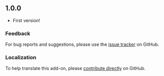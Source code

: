 ## 1.0.0

- First version!

### Feedback

For bug reports and suggestions, please use the [issue tracker] on GitHub.

### Localization

To help translate this add-on, please [contribute directly] on GitHub.

[issue tracker]: https://github.com/dlecina/Masque_Squat/issues (Report an Issue)
[contribute directly]: https://github.com/dlecina/Masque_Squat (Translate on GitHub)
